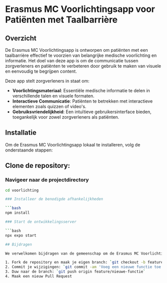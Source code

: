 # Erasmus MC Voorlichtingsapp voor Patiënten met Taalbarrière

## Overzicht

De Erasmus MC Voorlichtingsapp is ontworpen om patiënten met een taalbarrière effectief te voorzien van belangrijke medische voorlichting en informatie. Het doel van deze app is om de communicatie tussen zorgverleners en patiënten te verbeteren door gebruik te maken van visuele en eenvoudig te begrijpen content.

Deze app stelt zorgverleners in staat om:

- **Voorlichtingsmateriaal**: Essentiële medische informatie te delen in verschillende talen en visuele formaten.
- **Interactieve Communicatie**: Patiënten te betrekken met interactieve elementen zoals quizzen of video's.
- **Gebruiksvriendelijkheid**: Een intuïtieve gebruikersinterface bieden, toegankelijk voor zowel zorgverleners als patiënten.

## Installatie

Om de Erasmus MC Voorlichtingsapp lokaal te installeren, volg de onderstaande stappen:

## Clone de repository:
### Navigeer naar de projectdirectory

```bash
cd voorlichting

### Installeer de benodigde afhankelijkheden

```bash
npm install

### Start de ontwikkelingsserver

```bash
npx expo start

## Bijdragen

We verwelkomen bijdragen van de gemeenschap om de Erasmus MC Voorlichtingsapp te verbeteren en uit te breiden. Als je wilt bijdragen:

1. Fork de repository en maak je eigen branch: `git checkout -b feature/nieuwe-functie`
2. Commit je wijzigingen: `git commit -am 'Voeg een nieuwe functie toe'`
3. Duw naar de branch: `git push origin feature/nieuwe-functie`
4. Maak een nieuw Pull Request
